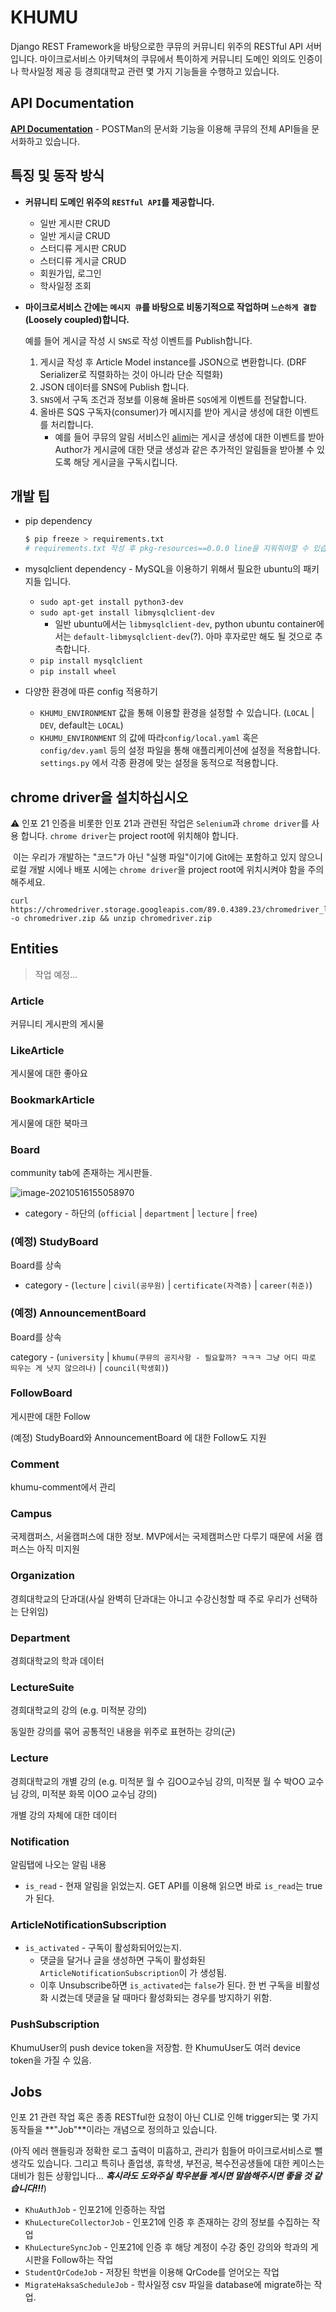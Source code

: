 # KHUMU

Django REST Framework을 바탕으로한 쿠뮤의 커뮤니티 위주의 RESTful API 서버입니다. 마이크로서비스 아키텍쳐의 쿠뮤에서 특이하게 커뮤니티 도메인 외의도 인증이나 학사일정 제공 등 경희대학교 관련 몇 가지 기능들을 수행하고 있습니다.

## API Documentation

**[API Documentation](https://documenter.getpostman.com/view/13384984/TVsvfkxs)** - POSTMan의 문서화 기능을 이용해 쿠뮤의 전체 API들을 문서화하고 있습니다.

## 특징 및 동작 방식

* **커뮤니티 도메인 위주의 `RESTful API`를 제공합니다.** 

  * 일반 게시판 CRUD
  * 일반 게시글 CRUD
  * 스터디류 게시판 CRUD
  * 스터디류 게시글 CRUD
  * 회원가입, 로그인
  * 학사일정 조회

* **마이크로서비스 간에는 `메시지 큐`를 바탕으로 비동기적으로 작업하며 `느슨하게 결합`(Loosely coupled)합니다.**

  예를 들어 게시글 작성 시 `SNS`로 작성 이벤트를 Publish합니다.

  1. 게시글 작성 후 Article Model instance를 JSON으로 변환합니다. (DRF Serializer로 직렬화하는 것이 아니라 단순 직렬화)
  2. JSON 데이터를 SNS에 Publish 합니다.
  3. `SNS`에서 구독 조건과 정보를 이용해 올바른 `SQS`에게 이벤트를 전달합니다.
  4. 올바른 SQS 구독자(consumer)가 메시지를 받아 게시글 생성에 대한 이벤트를 처리합니다.
     * 예를 들어 쿠뮤의 알림 서비스인 [alimi](https://github.com/khu-dev/alimi)는 게시글 생성에 대한 이벤트를 받아 Author가 게시글에 대한 댓글 생성과 같은 추가적인 알림들을 받아볼 수 있도록 해당 게시글을 구독시킵니다.

## 개발 팁

* pip dependency
  ```bash
  $ pip freeze > requirements.txt
  # requirements.txt 작성 후 pkg-resources==0.0.0 line을 지워줘야할 수 있습니다.
  ```

* mysqlclient dependency - MySQL을 이용하기 위해서 필요한 ubuntu의 패키지들 입니다.
  * `sudo apt-get install python3-dev`
  * `sudo apt-get install libmysqlclient-dev`
    * 일반 ubuntu에서는 `libmysqlclient-dev`, python ubuntu container에서는 `default-libmysqlclient-dev`(?). 아마 후자로만 해도 될 것으로 추측합니다.
  * `pip install mysqlclient`
  * `pip install wheel`

* 다양한 환경에 따른 config 적용하기
  * `KHUMU_ENVIRONMENT` 값을 통해 이용할 환경을 설정할 수 있습니다. (`LOCAL` | `DEV`, default는 `LOCAL`)
  * `KHUMU_ENVIRONMENT` 의 값에 따라`config/local.yaml` 혹은 `config/dev.yaml` 등의 설정 파일을 통해 애플리케이션에 설정을 적용합니다. `settings.py` 에서 각종 환경에 맞는 설정을 동적으로 적용합니다.

## chrome driver을 설치하십시오

⚠️ 인포 21 인증을 비롯한 인포 21과 관련된 작업은  `Selenium`과 `chrome driver`를 사용 합니다. `chrome driver`는 project root에 위치해야 합니다.

​	이는 우리가 개발하는 "코드"가 아닌 "실행 파일"이기에 Git에는 포함하고 있지 않으니 로컬 개발 시에나 배포 시에는 `chrome driver`을 project root에 위치시켜야 함을 주의해주세요.

```shell
curl https://chromedriver.storage.googleapis.com/89.0.4389.23/chromedriver_linux64.zip -o chromedriver.zip && unzip chromedriver.zip
```

## Entities

> 작업 예정...

### Article

커뮤니티 게시판의 게시물

### LikeArticle

게시물에 대한 좋아요

### BookmarkArticle

게시물에 대한 북마크

### Board

community tab에 존재하는 게시판들.

![image-20210516155058970](/home/jinsu/.config/Typora/typora-user-images/image-20210516155058970.png)

* category - 하단의 (`official` | `department` | `lecture` | `free`)

### (예정) StudyBoard

Board를 상속

* category - (`lecture` | `civil(공무원)` | `certificate(자격증)` | `career(취준)`)

### (예정) AnnouncementBoard

Board를 상속

category - (`university` | `khumu(쿠뮤의 공지사항 - 필요할까? ㅋㅋㅋ 그냥 어디 따로 띄우는 게 낫지 않으려나)` | `council(학생회)`)

### FollowBoard

게시판에 대한 Follow

(예정) StudyBoard와 AnnouncementBoard 에 대한 Follow도 지원

### Comment

khumu-comment에서 관리

### Campus

국제캠퍼스, 서울캠퍼스에 대한 정보. MVP에서는 국제캠퍼스만 다루기 때문에 서울 캠퍼스는 아직 미지원

### Organization

경희대학교의 단과대(사실 완벽히 단과대는 아니고 수강신청할 때 주로 우리가 선택하는 단위임)

### Department

경희대학교의 학과 데이터

### LectureSuite

경희대학교의 강의 (e.g. 미적분 강의)

동일한 강의를 묶어 공통적인 내용을 위주로 표현하는 강의(군)

### Lecture

경희대학교의 개별 강의 (e.g. 미적분 월 수 김OO교수님 강의, 미적분 월 수 박OO 교수님 강의, 미적분 화목 이OO 교수님 강의)

개별 강의 자체에 대한 데이터

### Notification

알림탭에 나오는 알림 내용

* `is_read` - 현재 알림을 읽었는지. GET API를 이용해 읽으면 바로 `is_read`는 true가 된다.

### ArticleNotificationSubscription

* `is_activated` - 구독이 활성화되어있는지. 
  * 댓글을 달거나 글을 생성하면 구독이 활성화된 `ArticleNotificationSubscription`이 가 생성됨.
  * 이후 Unsubscribe하면 `is_activated`는 `false`가 된다. 한 번 구독을 비활성화 시켰는데 댓글을 달 때마다 활성화되는 경우를 방지하기 위함.

### PushSubscription

KhumuUser의 push device token을 저장함. 한 KhumuUser도 여러 device token을 가질 수 있음.

## Jobs

인포 21 관련 작업 혹은 종종 RESTful한 요청이 아닌 CLI로 인해 trigger되는 몇 가지 동작들을 **"Job"**이라는 개념으로 정의하고 있습니다.

(아직 에러 핸들링과 정확한 로그 출력이 미흡하고, 관리가 힘들어 마이크로서비스로 뺄 생각도 있습니다. 그리고 특히나 졸업생, 휴학생, 부전공, 복수전공생들에 대한 케이스는 대비가 힘든 상황입니다... **_혹시라도 도와주실 학우분들 계시면 말씀해주시면 좋을 것 같습니다!!!_**)

* `KhuAuthJob` - 인포21에 인증하는 작업
* `KhuLectureCollectorJob` - 인포21에 인증 후 존재하는 강의 정보를 수집하는 작업
* `KhuLectureSyncJob` - 인포21에 인증 후 해당 계정이 수강 중인 강의와 학과의 게시판을 Follow하는 작업
* `StudentQrCodeJob` - 저장된 학번을 이용해 QrCode를 얻어오는 작업
* `MigrateHaksaScheduleJob` - 학사일정 csv 파일을 database에 migrate하는 작업.



